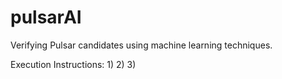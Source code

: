 # pulsarAI
Verifying Pulsar candidates using machine learning techniques. 

Execution Instructions:
1) 
2)
3)

